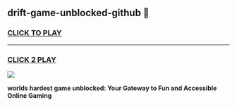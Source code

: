 
## drift-game-unblocked-github 👋
<h3>
<a href="https://premium.freeplayer.one?title=drift-game-unblocked-github&ref=14F">CLICK TO PLAY</a></h3>
<hr>

<h3>
<a href="https://premium.freeplayer.one?title=drift-game-unblocked-github&ref=14F">CLICK 2 PLAY</a>
  
</h3>

<a href="https://premium.freeplayer.one?title=drift-game-unblocked-github&ref=12F/"><img src="https://clearcache.store/games.png"></a>


**worlds hardest game unblocked: Your Gateway to Fun and Accessible Online Gaming**
